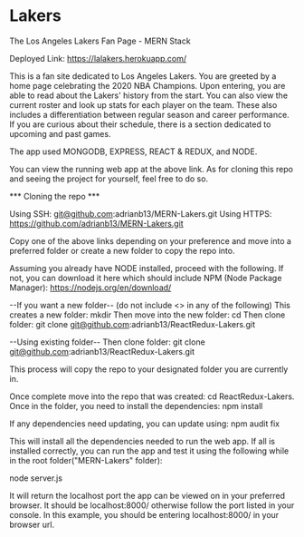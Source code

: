 # Lakers

The Los Angeles Lakers Fan Page - MERN Stack

Deployed Link: https://lalakers.herokuapp.com/

This is a fan site dedicated to Los Angeles Lakers. You are greeted by a home page celebrating the 2020 NBA Champions.  Upon entering, you are able to read about the Lakers' history from the start.  You can also view the current roster and look up stats for each player on the team.  These also includes a differentiation between regular season and career performance.  If you are curious about their schedule, there is a section dedicated to upcoming and past games. 

The app used MONGODB, EXPRESS, REACT & REDUX, and NODE.

You can view the running web app at the above link. As for cloning this repo and seeing the project for yourself, feel free to do so.

*** Cloning the repo ***

Using SSH: git@github.com:adrianb13/MERN-Lakers.git 
Using HTTPS: https://github.com/adrianb13/MERN-Lakers.git

Copy one of the above links depending on your preference and move into a preferred folder or create a new folder to copy the repo into.

Assuming you already have NODE installed, proceed with the following. If not, you can download it here which should include NPM (Node Package Manager): https://nodejs.org/en/download/

--If you want a new folder-- (do not include <> in any of the following) This creates a new folder: mkdir Then move into the new folder: cd Then clone folder: git clone git@github.com:adrianb13/ReactRedux-Lakers.git

--Using existing folder-- Then clone folder: git clone git@github.com:adrianb13/ReactRedux-Lakers.git

This process will copy the repo to your designated folder you are currently in.

Once complete move into the repo that was created: cd ReactRedux-Lakers. Once in the folder, you need to install the dependencies: npm install

If any dependencies need updating, you can update using: npm audit fix

This will install all the dependencies needed to run the web app. If all is installed correctly, you can run the app and test it using the following while in the root folder("MERN-Lakers" folder):

node server.js

It will return the localhost port the app can be viewed on in your preferred browser. It should be localhost:8000/ otherwise follow the port listed in your console. In this example, you should be entering localhost:8000/ in your browser url.
